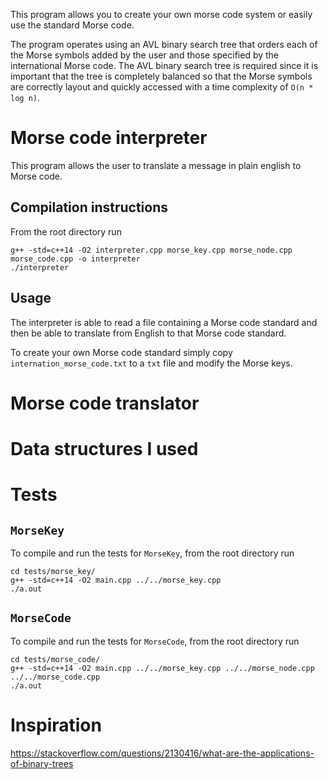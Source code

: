 This program allows you to create your own morse code system or easily use the
standard Morse code.

The program operates using an AVL binary search tree that orders each of the Morse
symbols added by the user and those specified by the international Morse code.
The AVL binary search tree is required since it is important that the tree is
completely balanced so that the Morse symbols are correctly layout and quickly
accessed with a time complexity of `O(n * log n)`.

# Morse code interpreter
This program allows the user to translate a message in plain english to Morse code.

## Compilation instructions
From the root directory run
```
g++ -std=c++14 -O2 interpreter.cpp morse_key.cpp morse_node.cpp morse_code.cpp -o interpreter
./interpreter
```

## Usage
The interpreter is able to read a file containing a Morse code standard and then be 
able to translate from English to that Morse code standard.

To create your own Morse code standard simply copy `internation_morse_code.txt` to
a `txt` file and modify the Morse keys.

# Morse code translator

# Data structures I used

# Tests
## `MorseKey`
To compile and run the tests for `MorseKey`, from the root directory run
```
cd tests/morse_key/
g++ -std=c++14 -O2 main.cpp ../../morse_key.cpp
./a.out
```

## `MorseCode`
To compile and run the tests for `MorseCode`, from the root directory run
```
cd tests/morse_code/
g++ -std=c++14 -O2 main.cpp ../../morse_key.cpp ../../morse_node.cpp ../../morse_code.cpp
./a.out
```

# Inspiration
https://stackoverflow.com/questions/2130416/what-are-the-applications-of-binary-trees
